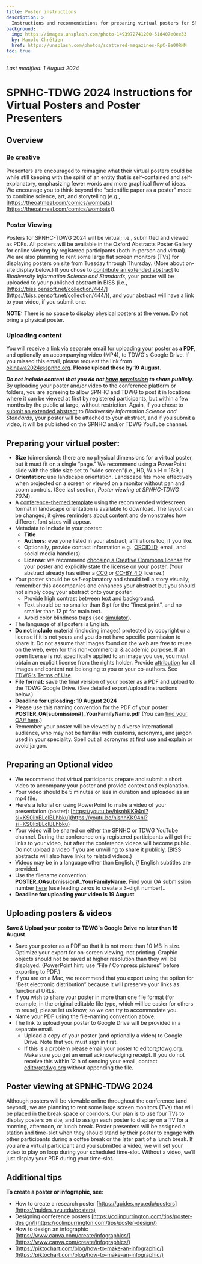 ```yaml
---
title: Poster instructions
description: >
  Instructions and recommendations for preparing virtual posters for SPNHC-TDWG 2024
background:
  img: https://images.unsplash.com/photo-1493972741200-51d407e0ee33
  by: Manolo Chrétien
  href: https://unsplash.com/photos/scattered-magazines-RpC-9e0ORNM
toc: true
---
```


_Last modified: 1 August 2024_

# SPNHC-TDWG 2024 Instructions for Virtual Posters and Poster Presenters


## Overview

### Be creative

Presenters are encouraged to reimagine what their virtual posters could be while still keeping with the spirit of an entity that is self-contained and self-explanatory, emphasizing fewer words and more graphical flow of ideas. We encourage you to think beyond the "scientific paper as a poster" mode to combine science, art, and storytelling (e.g., [https://theoatmeal.com/comics/wombats](https://theoatmeal.com/comics/wombats)).

### Poster Viewing

Posters for SPNHC-TDWG 2024 will be virtual; i.e., submitted and viewed as PDFs.  All posters will be available in the Oxford Abstracts Poster Gallery for online viewing by registered participants (both in-person and virtual).  We are also planning to rent some large flat screen monitors (TVs) for displaying posters on site from Tuesday through Thursday. (More about on-site display below.)  If you chose to [contribute an extended abstract](https://www.tdwg.org/conferences/2024/\#abstract-deadline) to *Biodiversity Information Science and Standards*, your poster will be uploaded to your published abstract in BISS (i.e., [https://biss.pensoft.net/collection/444/](https://biss.pensoft.net/collection/444/)), and your abstract will have a link to your video, if you submit one.

**NOTE:** There is no space to display physical posters at the venue. Do not bring a physical poster.

### Uploading content

You will receive a link via separate email for uploading your poster **as a PDF**, and optionally an accompanying video (MP4), to TDWG's Google Drive. If you missed this email, please request the link from [okinawa2024@spnhc.org](mailto:okinawa2024@spnhc.org).  **Please upload these by 19 August.** 

***Do not include content that you do not [have permission](https://www.tdwg.org/about/terms-of-use/) to share publicly.*** By uploading your poster and/or video to the conference platform or folders, you are agreeing to allow SPNHC and TDWG to post it in locations where  it can be viewed at first by registered participants, but within a few months by the public at large, without restriction.  Again, if you chose to [submit an extended abstract](https://www.tdwg.org/conferences/2024/\#abstract-deadline) to *Biodiversity Information Science and Standards*, your poster will be attached to your abstract, and if you submit a video, it will be published on the SPNHC and/or TDWG YouTube channel.

## Preparing your virtual poster:

* **Size** (dimensions): there are no physical dimensions for a virtual poster, but it must fit on a single “page.” We recommend using a PowerPoint slide with the slide size set to “wide screen”(i.e., HD, W x H \= 16:9, )   
* **Orientation:** use landscape orientation. Landscape fits more effectively when projected on a screen or viewed on a monitor without pan and zoom controls. (See last section, *Poster viewing at SPNHC-TDWG 2024*).  
* A [conference-themed template](https://drive.google.com/drive/folders/1l\_k-WEicWET4bl2ZSEa9hhd3ZsCRRdd9?usp=drive\_link) using the recommended widescreen format in landscape orientation is available to download. The layout can be changed; it gives reminders about content and demonstrates how different font sizes will appear.  
* Metadata to include in your poster:  
  * **Title**  
  * **Authors:** everyone listed in your abstract; affiliations too, if you like.  
  * Optionally, provide contact information e.g., [ORCID ID](https://orcid.org/), email, and social media handle(s).  
  * **License**: we recommend [choosing a Creative Commons license](https://creativecommons.org/about/cclicenses/) for your poster and explicitly state the license on your poster. (Your abstract already has either a [CC0](https://creativecommons.org/publicdomain/zero/1.0/) or [CC-BY 4.0](https://creativecommons.org/licenses/by/4.0/) license.)  
* Your poster should be self-explanatory and should tell a story visually; remember this accompanies and enhances your abstract but you should not simply copy your abstract onto your poster.   
  * Provide high contrast between text and background.  
  * Text should be no smaller than 8 pt for the “finest print”, and no smaller than 12 pt for main text.  
  * Avoid color blindness traps (see [simulator](https://www.color-blindness.com/coblis-color-blindness-simulator/)).  
* The language of all posters is English.  
* **Do not include** material (including images) protected by copyright or a license if it is not yours and you do not have specific permission to share it. Do not assume that images found on the web are free to reuse on the web, even for this non-commercial & academic purpose. If an open license is not specifically applied to an image you use, you must obtain an explicit license from the rights holder. Provide [attribution](https://creativecommons.org/use-remix/attribution/) for all images and content not belonging to you or your co-authors. See [TDWG's Terms of Use](https://www.tdwg.org/about/terms-of-use/).  
* **File format:**  save the final version of your poster as a PDF and upload to the TDWG Google Drive. (See detailed export/upload instructions below.)   
* **Deadline for uploading:  19 August 2024**    
* Please use this naming convention for the PDF of your poster:   
  **POSTER\_OA\[submission\#\]\_YourFamilyName.pdf** (You can [find your OA\# here](https://docs.google.com/spreadsheets/d/1SXIfwKg6TYs5dWZrsKO5NgASWSW3KUaP/edit?usp=sharing\&ouid=112437040868151967020\&rtpof=true\&sd=true).)  
* Remember your poster will be viewed by a diverse international audience, who may not be familiar with customs, acronyms, and jargon used in your speciality. Spell out all acronyms at first use and explain or avoid jargon. 

## Preparing an Optional video

* We recommend that virtual participants prepare and submit a short video to accompany your poster and provide context and explanation.    
* Your video should be 5 minutes or less in duration and uploaded as an mp4 file.  
* Here’s a tutorial on using PowerPoint to make a video of your presentation (poster): [https://youtu.be/hisnhKK94nI?si=KS0IixBLclBLhbku](https://youtu.be/hisnhKK94nI?si=KS0IixBLclBLhbku)   
* Your video will be shared on either the SPNHC or TDWG YouTube channel. During the conference only registered participants will get the links to your video, but after the conference videos will become public. Do not upload a video if you are unwilling to share it publicly.  (BISS abstracts will also have links to related videos.)  
* Videos may be in a language other than English, *if* English subtitles are provided.   
* Use the filename convention: **POSTER\_OAsubmission\#\_YourFamilyName.** Find your OA submission number [here](https://docs.google.com/spreadsheets/d/1SXIfwKg6TYs5dWZrsKO5NgASWSW3KUaP/edit?usp=sharing\&ouid=112437040868151967020\&rtpof=true\&sd=true) (use leading zeros to create a 3-digit number)..  
* **Deadline for uploading your video is 19 August**

## Uploading posters & videos

**Save & Upload your poster to TDWG's Google Drive** **no later than 19 August**

* Save your poster as a PDF so that it is not more than 10 MB in size. Optimize your export for on-screen viewing, not printing.  Graphic objects should not be saved at higher resolution than they will be displayed. (PowerPoint hint: use “File / Compress pictures” before exporting to PDF.)  
* If you are on a Mac, we recommend that you export using the option for “Best electronic distribution” because it will preserve your links as functional URLs.    
* If you wish to share your poster in more than one file format (for example, in the original editable file type, which will be easier for others to reuse), please let us know, so we can try to accommodate you.  
* Name your PDF using the file-naming convention above.  
* The link to upload your poster to Google Drive will be provided in a separate email.  
  * Upload a copy of your poster (and optionally a video) to Google Drive. Note that you must sign in first.  
  * If this is a problem please email your poster to [editor@tdwg.org](mailto:editor@tdwg.org). Make sure you get an email acknowledging receipt. If you do not receive this within 12 h of sending your email, contact [editor@tdwg.org](mailto:editor@tdwg.org) without appending the file.

## Poster viewing at SPNHC-TDWG 2024

Although posters will be viewable online throughout the conference (and beyond), we are planning to rent some large screen monitors (TVs) that will be placed in the break space or corridors. Our plan is to use four TVs to display posters on site, and to assign each poster to display on a TV for a morning, afternoon, or lunch break. Poster presenters will be assigned a station and time-slot when they should stand by their poster to engage with other participants during a coffee break or the later part of a lunch break.  If you are a virtual participant and you submitted a video, we will set your video to play on loop during your scheduled time-slot.  Without a video, we’ll just display your PDF during your time-slot.

## Additional tips

**To create a poster or infographic, see:**  
* How to create a research poster [https://guides.nyu.edu/posters](https://guides.nyu.edu/posters)    
* Designing conference posters [https://colinpurrington.com/tips/poster-design/](https://colinpurrington.com/tips/poster-design/)    
* How to design an infographic [https://www.canva.com/create/infographics/](https://www.canva.com/create/infographics/)
* [https://piktochart.com/blog/how-to-make-an-infographic/](https://piktochart.com/blog/how-to-make-an-infographic/)   

